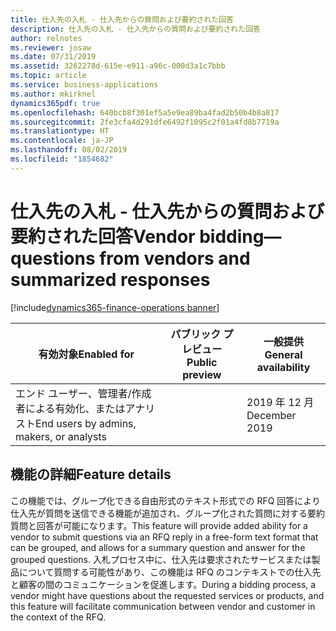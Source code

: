 ```yaml
---
title: 仕入先の入札 - 仕入先からの質問および要約された回答
description: 仕入先の入札 - 仕入先からの質問および要約された回答
author: relnotes
ms.reviewer: josaw
ms.date: 07/31/2019
ms.assetid: 3262278d-615e-e911-a96c-000d3a1c7bbb
ms.topic: article
ms.service: business-applications
ms.author: mkirknel
dynamics365pdf: true
ms.openlocfilehash: 640bcb8f301ef5a5e9ea89ba4fad2b50b4b8a817
ms.sourcegitcommit: 2fe3cfa4d291dfe6492f1095c2f01a4fd8b7719a
ms.translationtype: HT
ms.contentlocale: ja-JP
ms.lasthandoff: 08/02/2019
ms.locfileid: "1854682"
---
```

# <a name="vendor-biddingquestions-from-vendors-and-summarized-responses"></a><span data-ttu-id="f9d4d-103">仕入先の入札 - 仕入先からの質問および要約された回答</span><span class="sxs-lookup"><span data-stu-id="f9d4d-103">Vendor bidding—questions from vendors and summarized responses</span></span>
[!include[dynamics365-finance-operations banner](../includes/dynamics365-finance-operations.md)]

| <span data-ttu-id="f9d4d-104">有効対象</span><span class="sxs-lookup"><span data-stu-id="f9d4d-104">Enabled for</span></span>    |  <span data-ttu-id="f9d4d-105">パブリック プレビュー</span><span class="sxs-lookup"><span data-stu-id="f9d4d-105">Public preview</span></span> | <span data-ttu-id="f9d4d-106">一般提供</span><span class="sxs-lookup"><span data-stu-id="f9d4d-106">General availability</span></span> | 
| ---------- | ---------- |---------- |
|<span data-ttu-id="f9d4d-107">エンド ユーザー、管理者/作成者による有効化、またはアナリスト</span><span class="sxs-lookup"><span data-stu-id="f9d4d-107">End users by admins, makers, or analysts</span></span>|| <span data-ttu-id="f9d4d-108">2019 年 12 月</span><span class="sxs-lookup"><span data-stu-id="f9d4d-108">December 2019</span></span>|






## <a name="feature-details"></a><span data-ttu-id="f9d4d-109">機能の詳細</span><span class="sxs-lookup"><span data-stu-id="f9d4d-109">Feature details</span></span>
<!--feature detail start -->
<span data-ttu-id="f9d4d-110">この機能では、グループ化できる自由形式のテキスト形式での RFQ 回答により仕入先が質問を送信できる機能が追加され、グループ化された質問に対する要約質問と回答が可能になります。</span><span class="sxs-lookup"><span data-stu-id="f9d4d-110">This feature will provide added ability for a vendor to submit questions via an RFQ reply in a free-form text format that can be grouped, and allows for a summary question and answer for the grouped questions.</span></span> <span data-ttu-id="f9d4d-111">入札プロセス中に、仕入先は要求されたサービスまたは製品について質問する可能性があり、この機能は RFQ のコンテキストでの仕入先と顧客の間のコミュニケーションを促進します。</span><span class="sxs-lookup"><span data-stu-id="f9d4d-111">During a bidding process, a vendor might have questions about the requested services or products, and this feature will facilitate communication between vendor and customer in the context of the RFQ.</span></span>
<!--feature detail end -->











